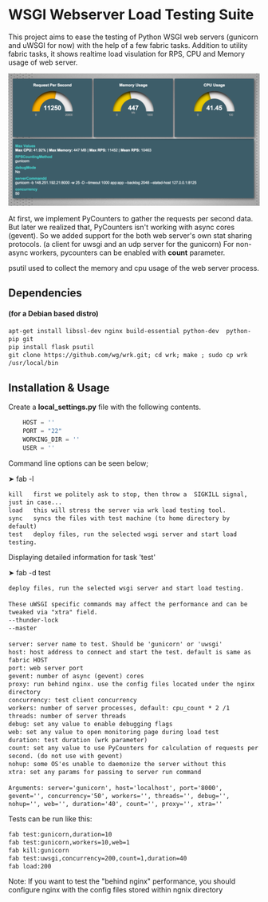 # WSGI Webserver Load Testing Suite

This project aims to ease the testing of Python WSGI web servers (gunicorn and uWSGI for now) with the help of a few fabric tasks.
Addition to utility fabric tasks, it shows realtime load visulation for RPS, CPU and Memory usage of web server.

![](https://raw.githubusercontent.com/zetaops/loadtests/master/docs/webui1.png)

At first, we implement PyCounters to gather the requests per second data. But later we realized that, PyCounters isn't
working with async cores (gevent). So we added support for the both web server's own stat sharing protocols. (a client for uwsgi and an udp server for the gunicorn)
For non-async workers, pycounters can be enabled with __count__ parameter. 

psutil used to collect the memory and cpu usage of the web server process.


## Dependencies
#### (for a Debian based distro)
    apt-get install libssl-dev nginx build-essential python-dev  python-pip git
    pip install flask psutil
    git clone https://github.com/wg/wrk.git; cd wrk; make ; sudo cp wrk /usr/local/bin


## Installation & Usage
Create a __local_settings.py__ file with the following contents.
```python
    HOST = ''
    PORT = "22"
    WORKING_DIR = ''
    USER = ''
```

Command line options can be seen below;


➤ fab -l

    kill   first we politely ask to stop, then throw a  SIGKILL signal, just in case...
    load   this will stress the server via wrk load testing tool.
    sync   syncs the files with test machine (to home directory by default)
    test   deploy files, run the selected wsgi server and start load testing.


Displaying detailed information for task 'test'


➤ fab -d test

    deploy files, run the selected wsgi server and start load testing.

    These uWSGI specific commands may affect the performance and can be tweaked via "xtra" field.
    --thunder-lock
    --master

    server: server name to test. Should be 'gunicorn' or 'uwsgi'
    host: host address to connect and start the test. default is same as fabric HOST
    port: web server port
    gevent: number of async (gevent) cores
    proxy: run behind nginx. use the config files located under the nginx directory
    concurrency: test client concurrency
    workers: number of server processes, default: cpu_count * 2 /1
    threads: number of server threads
    debug: set any value to enable debugging flags
    web: set any value to open monitoring page during load test
    duration: test duration (wrk parameter)
    count: set any value to use PyCounters for calculation of requests per second. (do not use with gevent)
    nohup: some OS'es unable to daemonize the server without this
    xtra: set any params for passing to server run command

    Arguments: server='gunicorn', host='localhost', port='8000', gevent='', concurrency='50', workers='', threads='', debug='', nohup='', web='', duration='40', count='', proxy='', xtra=''


Tests can be run like this: 

    fab test:gunicorn,duration=10
    fab test:gunicorn,workers=10,web=1
    fab kill:gunicorn
    fab test:uwsgi,concurrency=200,count=1,duration=40
    fab load:200


Note: If you want to test the "behind nginx" performance, you should configure nginx with the config files stored within ngnix directory
